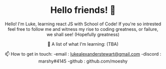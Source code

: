 <h1 align="center"> Hello friends! 👋 </h1>
<div align="center">
  Hello! I'm Luke, learning react JS with School of Code! 
  If you're so intrested feel free to follow me and witness my rise to coding greatness, or failure, we shall see! (Hopefully greatness)
  
  
  
 📝 A list of what I'm learning:
  (TBA)
 
 📫 How to get in touch:
   -email : lukealexanderstewart@gmail.com
   -discord : marshy#4145
   -github : github.com/moeshy
  
 
